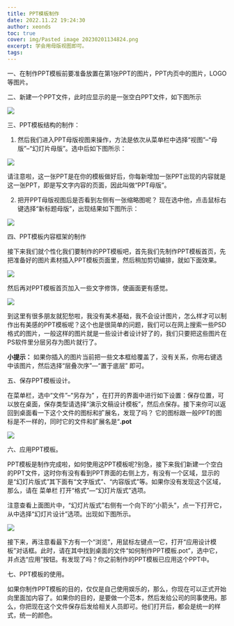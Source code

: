```yaml
---
title: PPT模板制作
date: 2022.11.22 19:24:30
author: xeonds
toc: true
cover: img/Pasted image 20230201134824.png
excerpt: 学会用母版视图即可。
tags:
---
```


一、在制作PPT模板前要准备放置在第1张PPT的图片，PPT内页中的图片，LOGO等图片。

二、新建一个PPT文件，此时应显示的是一张空白PPT文件，如下图所示

![](https://pic3.zhimg.com/v2-f4c591254a2e666d563a7621aad31d92_b.jpg)


三、PPT模板结构的制作：

1. 然后我们进入PPT母版视图来操作，方法是依次从菜单栏中选择“视图”–“母版”–“幻灯片母版”。选中后如下图所示：

![](https://pic1.zhimg.com/v2-1b170d1e6c91f83f6220eff085e5c928_b.jpg)

请注意啦，这一张PPT是在你的模板做好后，你每新增加一张PPT出现的内容就是这一张PPT，即是写文字内容的页面，因此叫做“PPT母版”。

2. 把开PPT母版视图后是否看到左侧有一张缩略图呢？ 现在选中他，点击鼠标右键选择“新标题母版”，出现结果如下图所示：

![](https://pic1.zhimg.com/v2-1bb4c2993d72f2ae973cd3aeb8d32bc8_b.jpg)

四、PPT模板内容框架的制作

接下来我们就个性化我们要制作的PPT模板吧，首先我们先制作PPT模板首页，先把准备好的图片素材插入PPT模板页面里，然后稍加剪切编排，就如下面效果。

![](https://pic1.zhimg.com/v2-6cec7250f13ba58f8e22e24c0b6a9438_b.jpg)

然后再对PPT模板首页加入一些文字修饰，使画面更有感觉。

![](https://pic1.zhimg.com/v2-9fc8e8cdce758c2d37c1cfee1969bdfc_b.jpg)

到这里有很多朋友就犯愁啦，我没有美术基础，我不会设计图片，怎么样才可以制作出有美感的PPT模板呢？这个也是很简单的问题，我们可以在网上搜索一些PSD格式的图片，一般这样的图片就是一些设计者设计好了的，我们只要把这些图片在PS软件里分层另存为图片就行了。

**小提示：**
如果你插入的图片当前把一些文本框给覆盖了，没有关系，你用右键选中该图片，然后选择“层叠次序”—“置于底层” 即可。

五、保存PPT模板设计。

在菜单栏，选中“文件”–“另存为” ，在打开的界面中进行如下设置：保存位置，可以放在桌面，保存类型请选择“演示文稿设计模板”，然后点保存。接下来你可以返回到桌面看一下这个文件的图标和扩展名，发现了吗？ 它的图标跟一般PPT的图标是不一样的，同时它的文件和扩展名是“**.pot**

![](https://pic1.zhimg.com/v2-e5c18495e5bd24a90c46903c8b42e278_b.jpg)

六、应用PPT模板。

PPT模板是制作完成啦，如何使用这PPT模板呢?别急，接下来我们新建一个空白的PPT文件，这时你有没有看到PPT界面的右侧上方，有没有一个区域，显示的是“幻灯片版式”其下面有“文字版式”、“内容版式”等。如果你没有发现这个区域，那么，请在 菜单栏 打开“格式”—“幻灯片版式”选项。

注意查看上面图片中，“幻灯片版式”右侧有一个向下的“小箭头”，点一下打开它，从中选择“幻灯片设计”选项。出现如下图所示。

![](https://pic3.zhimg.com/v2-35b28be622d732588a08823d5168c26a_b.jpg)

接下来，再注意看最下方有一个“浏览”，用鼠标左键点一它，打开“应用设计模板”对话框。此时，请在其中找到桌面的文件“如何制作PPT模板.pot”，选中它，并点选“应用”按钮。有发现了吗？你之前制作的PPT模板已应用这个PPT中。

七、PPT模板的使用。

如果你制作PPT模板的目的，仅仅是自己使用娱乐的，那么，你现在可以正式开始向里面加内容了。如果你的目的，是要做一个范本，然后发给公司的同事使用。那么，你把现在这个文件保存后发给相关人员即可。他们打开后，都会是统一的样式，统一的颜色。